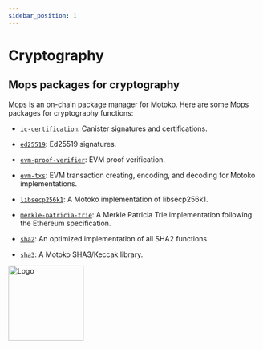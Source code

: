```yaml
---
sidebar_position: 1
---
```


# Cryptography

## Mops packages for cryptography

[Mops](https://mops.one/) is an on-chain package manager for Motoko. Here are some Mops packages for cryptography functions:

- [`ic-certification`](https://mops.one/ic-certification): Canister signatures and certifications.

- [`ed25519`](https://mops.one/ed25519): Ed25519 signatures.

- [`evm-proof-verifier`](https://mops.one/evm-proof-verifier): EVM proof verification.

- [`evm-txs`](https://mops.one/evm-txs): EVM transaction creating, encoding, and decoding for Motoko implementations.

- [`libsecp256k1`](https://mops.one/libsecp256k1): A Motoko implementation of libsecp256k1.

- [`merkle-patricia-trie`](https://mops.one/merkle-patricia-trie): A Merkle Patricia Trie implementation following the Ethereum specification.

- [`sha2`](https://mops.one/sha2): An optimized implementation of all SHA2 functions.

- [`sha3`](https://mops.one/sha3): A Motoko SHA3/Keccak library.

<img src="https://github.com/user-attachments/assets/844ca364-4d71-42b3-aaec-4a6c3509ee2e" alt="Logo" width="150" height="150" />
